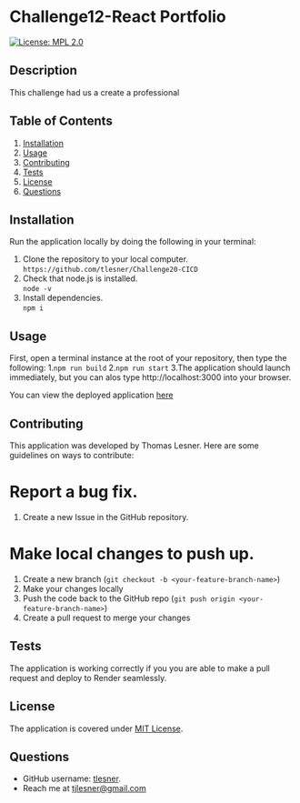 # Challenge12-React Portfolio

[![License: MPL 2.0](https://img.shields.io/badge/license-MIT-blue)](https://opensource.org/licenses/MPL-2.0)

## Description

This challenge had us a create a professional 


## Table of Contents

1. [Installation](#installation)
2. [Usage](#usage)
3. [Contributing](#contributing)
4. [Tests](#tests)
5. [License](#license)
6. [Questions](#questions)

## Installation

Run the application locally by doing the following in your terminal:

1. Clone the repository to your local computer.  
    `https://github.com/tlesner/Challenge20-CICD`
2. Check that node.js is installed.  
   `node -v`
3. Install dependencies.  
   `npm i`

## Usage

First, open a terminal instance at the root of your repository, then type the following:
1.`npm run build`
2.`npm run start`
3.The application should launch immediately, but you can alos type http://localhost:3000 into your browser.

You can view the deployed application [here](https://elegant-kringle-562f5a.netlify.app/)

## Contributing

This application was developed by Thomas Lesner. Here are some guidelines on ways to contribute:

# Report a bug fix.

1. Create a new Issue in the GitHub repository.

# Make local changes to push up.

1. Create a new branch (`git checkout -b <your-feature-branch-name>`)
2. Make your changes locally
3. Push the code back to the GitHub repo (`git push origin <your-feature-branch-name>`)
4. Create a pull request to merge your changes

## Tests

The application is working correctly if you you are able to make a pull request and deploy to Render seamlessly.

## License

The application is covered under [MIT License](https://mit-license.org/#:~:text=The%20MIT%20License%20(MIT)&text=Permission%20is%20hereby%20granted%2C%20free,OTHER%20DEALINGS%20IN%20THE%20SOFTWARE.).  


## Questions

-   GitHub username: [tlesner](https://github.com/tlesner).
-   Reach me at [tjlesner@gmail.com](tjlesner@gmail.com)
